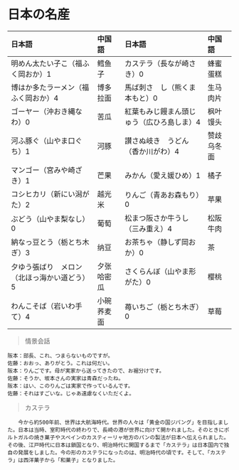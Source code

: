# 日本の名産

| 日本語                                                   | 中国語     | 日本語                                                 | 中国語     |
| :------------------------------------------------------- | :--------- | :----------------------------------------------------- | :--------- |
| <ruby>明めん太たい子こ（福ふく岡おか）1</ruby>           | 鳕鱼子     | <ruby>カステラ（長なが崎さき）0</ruby>                 | 蜂蜜蛋糕   |
| <ruby>博はか多たラーメン（福ふく岡おか）4</ruby>         | 博多拉面   | <ruby>馬ば刺さ　し（熊くま本もと）0</ruby>             | 生马肉片   |
| <ruby>ゴーヤー（沖おき縄なわ）0</ruby>                   | 苦瓜       | <ruby>紅葉もみじ饅まん頭じゅう（広ひろ島しま）4</ruby> | 枫叶馒头   |
| <ruby>河ふ豚ぐ（山やま口ぐち）1</ruby>                   | 河豚       | <ruby>讃さぬ岐き　うどん（香か川がわ）4</ruby>         | 赞歧乌冬面 |
| <ruby>マンゴー（宮みや崎ざき）1</ruby>                   | 芒果       | <ruby>みかん（愛え媛ひめ）1</ruby>                     | 橘子       |
| <ruby>コシヒカリ（新にい潟がた）2</ruby>                 | 越光米     | <ruby>りんご（青あお森もり）0</ruby>                   | 苹果       |
| <ruby>ぶどう（山やま梨なし）0</ruby>                     | 葡萄       | <ruby>松まつ阪さか牛うし（三み重え）4</ruby>           | 松阪牛肉   |
| <ruby>納なっ豆とう（栃とち木ぎ）3</ruby>                 | 纳豆       | <ruby>お茶ちゃ（静しず岡おか）0</ruby>                 | 茶         |
| <ruby>夕ゆう張ばり　メロン（北ほっ海かい道どう）5</ruby> | 夕张哈密瓜 | <ruby>さくらんぼ（山やま形がた）0</ruby>               | 樱桃       |
| <ruby>わんこそば（岩いわ手て）4</ruby>                   | 小碗荞麦面 | <ruby>苺いちご（栃とち木ぎ）0</ruby>                   | 草莓       |

> 情景会話

```text
阪本：部長、これ、つまらないものですが。
佐藤：おおっ、ありがとう。これは何だい。
阪本：りんごです。母が実家から送ってきたので、お裾分けです。
佐藤：そうか、坂本さんの実家は青森だったね。
阪本：はい、このりんごは実家で作っているんです。
佐藤：それはすごいな。じゃあ遠慮なくいただくよ。
```

> カステラ

```text
　　今から約500年前、世界は大航海時代。世界の人々は「黄金の国ジパング」を目指しました。日本は当時、室町時代の終わりで、長崎の港が世界に向けて開かれました。そのときにポルトガルの焼き菓子やスペインのカスティーリャ地方のパンの製法が日本へ伝えられました。その後、江戸時代に日本は鎖国となり、明治時代に開国するまで「カステラ」は日本国内で独自の発展をしました。今の形のカステラになったのは、明治時代の頃です。そして、「カステラ」は西洋菓子から「和菓子」となりました。
```
